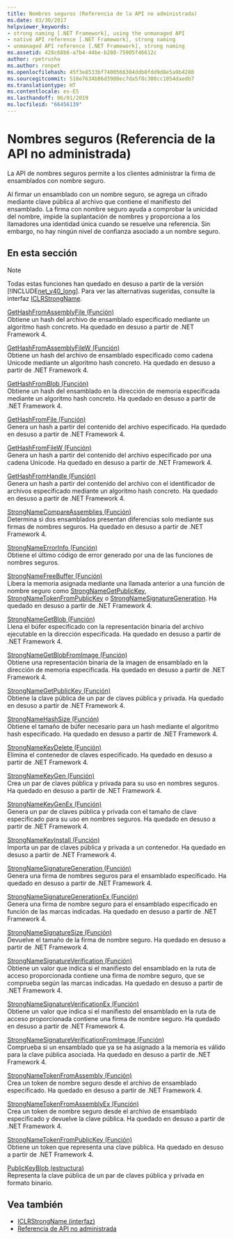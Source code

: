 ```yaml
---
title: Nombres seguros (Referencia de la API no administrada)
ms.date: 03/30/2017
helpviewer_keywords:
- strong naming [.NET Framework], using the unmanaged API
- native API reference [.NET Framework], strong naming
- unmanaged API reference [.NET Framework], strong naming
ms.assetid: 428c68b6-a7b4-44be-b280-75905f46612c
author: rpetrusha
ms.author: ronpet
ms.openlocfilehash: 45f3e8533bf7400566304ddb0fdd9d8e5a9b4280
ms.sourcegitcommit: 518e7634b86d3980ec7da5f8c308cc1054daedb7
ms.translationtype: HT
ms.contentlocale: es-ES
ms.lasthandoff: 06/01/2019
ms.locfileid: "66456139"
---
```

# <a name="strong-naming-unmanaged-api-reference"></a>Nombres seguros (Referencia de la API no administrada)
La API de nombres seguros permite a los clientes administrar la firma de ensamblados con nombre seguro.  
  
 Al firmar un ensamblado con un nombre seguro, se agrega un cifrado mediante clave pública al archivo que contiene el manifiesto del ensamblado. La firma con nombre seguro ayuda a comprobar la unicidad del nombre, impide la suplantación de nombres y proporciona a los llamadores una identidad única cuando se resuelve una referencia. Sin embargo, no hay ningún nivel de confianza asociado a un nombre seguro.  
  
## <a name="in-this-section"></a>En esta sección  
  
> [!NOTE]
>  Todas estas funciones han quedado en desuso a partir de la versión [!INCLUDE[net_v40_long](../../../../includes/net-v40-long-md.md)]. Para ver las alternativas sugeridas, consulte la interfaz [ICLRStrongName](../../../../docs/framework/unmanaged-api/hosting/iclrstrongname-interface.md).  
  
 [GetHashFromAssemblyFile (Función)](../../../../docs/framework/unmanaged-api/strong-naming/gethashfromassemblyfile-function.md)  
 Obtiene un hash del archivo de ensamblado especificado mediante un algoritmo hash concreto. Ha quedado en desuso a partir de .NET Framework 4.  
  
 [GetHashFromAssemblyFileW (Función)](../../../../docs/framework/unmanaged-api/strong-naming/gethashfromassemblyfilew-function.md)  
 Obtiene un hash del archivo de ensamblado especificado como cadena Unicode mediante un algoritmo hash concreto. Ha quedado en desuso a partir de .NET Framework 4.  
  
 [GetHashFromBlob (Función)](../../../../docs/framework/unmanaged-api/strong-naming/gethashfromblob-function.md)  
 Obtiene un hash del ensamblado en la dirección de memoria especificada mediante un algoritmo hash concreto. Ha quedado en desuso a partir de .NET Framework 4.  
  
 [GetHashFromFile (Función)](../../../../docs/framework/unmanaged-api/strong-naming/gethashfromfile-function.md)  
 Genera un hash a partir del contenido del archivo especificado.  Ha quedado en desuso a partir de .NET Framework 4.  
  
 [GetHashFromFileW (Función)](../../../../docs/framework/unmanaged-api/strong-naming/gethashfromfilew-function.md)  
 Genera un hash a partir del contenido del archivo especificado por una cadena Unicode. Ha quedado en desuso a partir de .NET Framework 4.  
  
 [GetHashFromHandle (Función)](../../../../docs/framework/unmanaged-api/strong-naming/gethashfromhandle-function.md)  
 Genera un hash a partir del contenido del archivo con el identificador de archivos especificado mediante un algoritmo hash concreto.  Ha quedado en desuso a partir de .NET Framework 4.  
  
 [StrongNameCompareAssemblies (Función)](../../../../docs/framework/unmanaged-api/strong-naming/strongnamecompareassemblies-function.md)  
 Determina si dos ensamblados presentan diferencias solo mediante sus firmas de nombres seguros. Ha quedado en desuso a partir de .NET Framework 4.  
  
 [StrongNameErrorInfo (Función)](../../../../docs/framework/unmanaged-api/strong-naming/strongnameerrorinfo-function.md)  
 Obtiene el último código de error generado por una de las funciones de nombres seguros.  
  
 [StrongNameFreeBuffer (Función)](../../../../docs/framework/unmanaged-api/strong-naming/strongnamefreebuffer-function.md)  
 Libera la memoria asignada mediante una llamada anterior a una función de nombre seguro como [StrongNameGetPublicKey](../../../../docs/framework/unmanaged-api/strong-naming/strongnamegetpublickey-function.md), [StrongNameTokenFromPublicKey](../../../../docs/framework/unmanaged-api/strong-naming/strongnametokenfrompublickey-function.md) o [StrongNameSignatureGeneration](../../../../docs/framework/unmanaged-api/strong-naming/strongnamesignaturegeneration-function.md).   Ha quedado en desuso a partir de .NET Framework 4.  
  
 [StrongNameGetBlob (Función)](../../../../docs/framework/unmanaged-api/strong-naming/strongnamegetblob-function.md)  
 Llena el búfer especificado con la representación binaria del archivo ejecutable en la dirección especificada. Ha quedado en desuso a partir de .NET Framework 4.  
  
 [StrongNameGetBlobFromImage (Función)](../../../../docs/framework/unmanaged-api/strong-naming/strongnamegetblobfromimage-function.md)  
 Obtiene una representación binaria de la imagen de ensamblado en la dirección de memoria especificada. Ha quedado en desuso a partir de .NET Framework 4.  
  
 [StrongNameGetPublicKey (Función)](../../../../docs/framework/unmanaged-api/strong-naming/strongnamegetpublickey-function.md)  
 Obtiene la clave pública de un par de claves pública y privada. Ha quedado en desuso a partir de .NET Framework 4.  
  
 [StrongNameHashSize (Función)](../../../../docs/framework/unmanaged-api/strong-naming/strongnamehashsize-function.md)  
 Obtiene el tamaño de búfer necesario para un hash mediante el algoritmo hash especificado.  Ha quedado en desuso a partir de .NET Framework 4.  
  
 [StrongNameKeyDelete (Función)](../../../../docs/framework/unmanaged-api/strong-naming/strongnamekeydelete-function.md)  
 Elimina el contenedor de claves especificado. Ha quedado en desuso a partir de .NET Framework 4.  
  
 [StrongNameKeyGen (Función)](../../../../docs/framework/unmanaged-api/strong-naming/strongnamekeygen-function.md)  
 Crea un par de claves pública y privada para su uso en nombres seguros.  Ha quedado en desuso a partir de .NET Framework 4.  
  
 [StrongNameKeyGenEx (Función)](../../../../docs/framework/unmanaged-api/strong-naming/strongnamekeygenex-function.md)  
 Genera un par de claves pública y privada con el tamaño de clave especificado para su uso en nombres seguros. Ha quedado en desuso a partir de .NET Framework 4.  
  
 [StrongNameKeyInstall (Función)](../../../../docs/framework/unmanaged-api/strong-naming/strongnamekeyinstall-function.md)  
 Importa un par de claves pública y privada a un contenedor.  Ha quedado en desuso a partir de .NET Framework 4.  
  
 [StrongNameSignatureGeneration (Función)](../../../../docs/framework/unmanaged-api/strong-naming/strongnamesignaturegeneration-function.md)  
 Genera una firma de nombres seguros para el ensamblado especificado.   Ha quedado en desuso a partir de .NET Framework 4.  
  
 [StrongNameSignatureGenerationEx (Función)](../../../../docs/framework/unmanaged-api/strong-naming/strongnamesignaturegenerationex-function.md)  
 Genera una firma de nombre seguro para el ensamblado especificado en función de las marcas indicadas.    Ha quedado en desuso a partir de .NET Framework 4.  
  
 [StrongNameSignatureSize (Función)](../../../../docs/framework/unmanaged-api/strong-naming/strongnamesignaturesize-function.md)  
 Devuelve el tamaño de la firma de nombre seguro. Ha quedado en desuso a partir de .NET Framework 4.  
  
 [StrongNameSignatureVerification (Función)](../../../../docs/framework/unmanaged-api/strong-naming/strongnamesignatureverification-function.md)  
 Obtiene un valor que indica si el manifiesto del ensamblado en la ruta de acceso proporcionada contiene una firma de nombre seguro, que se comprueba según las marcas indicadas. Ha quedado en desuso a partir de .NET Framework 4.  
  
 [StrongNameSignatureVerificationEx (Función)](../../../../docs/framework/unmanaged-api/strong-naming/strongnamesignatureverificationex-function.md)  
 Obtiene un valor que indica si el manifiesto del ensamblado en la ruta de acceso proporcionada contiene una firma de nombre seguro.  Ha quedado en desuso a partir de .NET Framework 4.  
  
 [StrongNameSignatureVerificationFromImage (Función)](../../../../docs/framework/unmanaged-api/strong-naming/strongnamesignatureverificationfromimage-function.md)  
 Comprueba si un ensamblado que ya se ha asignado a la memoria es válido para la clave pública asociada. Ha quedado en desuso a partir de .NET Framework 4.  
  
 [StrongNameTokenFromAssembly (Función)](../../../../docs/framework/unmanaged-api/strong-naming/strongnametokenfromassembly-function.md)  
 Crea un token de nombre seguro desde el archivo de ensamblado especificado.  Ha quedado en desuso a partir de .NET Framework 4.  
  
 [StrongNameTokenFromAssemblyEx (Función)](../../../../docs/framework/unmanaged-api/strong-naming/strongnametokenfromassemblyex-function.md)  
 Crea un token de nombre seguro desde el archivo de ensamblado especificado y devuelve la clave pública. Ha quedado en desuso a partir de .NET Framework 4.  
  
 [StrongNameTokenFromPublicKey (Función)](../../../../docs/framework/unmanaged-api/strong-naming/strongnametokenfrompublickey-function.md)  
 Obtiene un token que representa una clave pública. Ha quedado en desuso a partir de .NET Framework 4.  
  
 [PublicKeyBlob (estructura)](../../../../docs/framework/unmanaged-api/strong-naming/publickeyblob-structure.md)  
 Representa la clave pública de un par de claves pública y privada en formato binario.  
  
## <a name="see-also"></a>Vea también

- [ICLRStrongName (interfaz)](../../../../docs/framework/unmanaged-api/hosting/iclrstrongname-interface.md)
- [Referencia de API no administrada](../../../../docs/framework/unmanaged-api/index.md)
